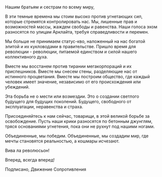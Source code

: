 Нашим братьям и сестрам по всему миру,

В эти темные времена мы стоим высоко против угнетающих сил, которые стремятся контролировать нас. Мы, лишенные прав и возможностей массы, жаждем свободы и равенства. Наши голоса эхом разносятся по улицам Арклайта, требуя справедливости и перемен.

Мы больше не принимаем статус-кво, наложенный на нас богатой элитой и их кукловодами в правительстве. Пришло время для революции - революции, питаемой единством и силой нашего коллективного духа.

Вместе мы восстанем против тирании мегакорпораций и их приспешников. Вместе мы снесем стены, разделяющие нас от истинного процветания. Вместе мы построим общество, где каждый человек имеет значение, независимо от его происхождения или убеждений.

Эта борьба не о мести или возмездии. Это о создании светлого будущего для будущих поколений. Будущего, свободного от эксплуатации, неравенства и страха.

Присоединяйтесь к нам сейчас, товарищи, в этой великой борьбе за освобождение. Пусть наши крики разносятся по бетонным джунглям, тряся основаниями угнетения, пока они не рухнут под нашими ногами.

Объединенные, мы победим. Объединенные, мы создадим мир, где мечты становятся реальностью, а кошмары исчезают.

Вива ла революсьон!

Вперед, всегда вперед!

Подписано,
Движение Сопротивления
